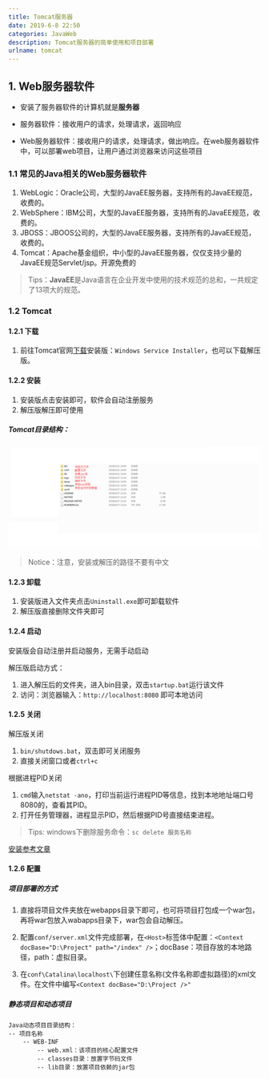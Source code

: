 ```yaml
---
title: Tomcat服务器
date: 2019-6-8 22:50
categories: JavaWeb
description: Tomcat服务器的简单使用和项目部署
urlname: tomcat
---
```




## 1. Web服务器软件

- 安装了服务器软件的计算机就是**服务器**

- 服务器软件：接收用户的请求，处理请求，返回响应
- Web服务器软件：接收用户的请求，处理请求，做出响应。在web服务器软件中，可以部署web项目，让用户通过浏览器来访问这些项目



<!--more-->



### 1.1 常见的Java相关的Web服务器软件

1. WebLogic：Oracle公司，大型的JavaEE服务器，支持所有的JavaEE规范，收费的。
2. WebSphere：IBM公司，大型的JavaEE服务器，支持所有的JavaEE规范，收费的。
3. JBOSS：JBOOS公司的，大型的JavaEE服务器，支持所有的JavaEE规范，收费的。
4. Tomcat：Apache基金组织，中小型的JavaEE服务器，仅仅支持少量的JavaEE规范Servlet/jsp。开源免费的



> Tips：**JavaEE**是Java语言在企业开发中使用的技术规范的总和，一共规定了13项大的规范。



### 1.2 Tomcat

#### 1.2.1 下载

1. 前往Tomcat官网[下载](https://tomcat.apache.org/download-80.cgi)安装版：`Windows Service Installer`，也可以下载解压版。

#### 1.2.2 安装

1. 安装版点击安装即可，软件会自动注册服务
2. 解压版解压即可使用

##### Tomcat目录结构：

![path](https://raw.githubusercontent.com/zero6996/GitNote-images/master/GitNote/2019/06/08/tomcat%E7%9B%AE%E5%BD%95%E7%BB%93%E6%9E%84-1560005163914.png)

> Notice：注意，安装或解压的路径不要有中文

#### 1.2.3 卸载

1. 安装版进入文件夹点击`Uninstall.exe`即可卸载软件
2. 解压版直接删除文件夹即可

#### 1.2.4 启动

安装版会自动注册并启动服务，无需手动启动

解压版启动方式：

1. 进入解压后的文件夹，进入bin目录，双击`startup.bat`运行该文件
2. 访问：浏览器输入：`http://localhost:8080` 即可本地访问

#### 1.2.5 关闭

解压版关闭

1. `bin/shutdows.bat`，双击即可关闭服务
2. 直接关闭窗口或者`ctrl+c`

根据进程PID关闭

1. `cmd`输入`netstat -ano`，打印当前运行进程PID等信息，找到本地地址端口号8080的，查看其PID。
2. 打开任务管理器，进程显示PID，然后根据PID号直接结束进程。

>  Tips: windows下删除服务命令：`sc delete 服务名称`

[安装参考文章](https://blog.csdn.net/u011982967/article/details/80999552)

#### 1.2.6 配置

##### 项目部署的方式

1. 直接将项目文件夹放在webapps目录下即可，也可将项目打包成一个war包，再将war包放入wabapps目录下，war包会自动解压。
2. 配置`conf/server.xml`文件完成部署，在`<Host>`标签体中配置：`<Context docBase="D:\Project" path="/index" />`；docBase：项目存放的本地路径，path：虚拟目录。

3. 在`conf\Catalina\localhost\`下创建任意名称(文件名称即虚拟路径)的xml文件。在文件中编写`<Context docBase="D:\Project />"`

##### 静态项目和动态项目

```
Java动态项目目录结构：
-- 项目名称
    -- WEB-INF
    	-- web.xml：该项目的核心配置文件
    	-- classes目录：放置字节码文件
    	-- lib目录：放置项目依赖的jar包
```
